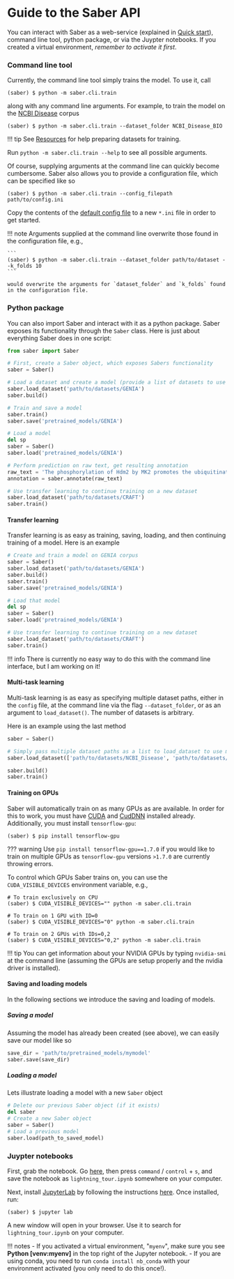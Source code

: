 # Guide to the Saber API

You can interact with Saber as a web-service (explained in [Quick start](https://baderlab.github.io/saber/quick_start/)), command line tool, python package, or via the Juypter notebooks. If you created a virtual environment, _remember to activate it first_.

### Command line tool

Currently, the command line tool simply trains the model. To use it, call

```
(saber) $ python -m saber.cli.train
```

along with any command line arguments. For example, to train the model on the [NCBI Disease](https://www.ncbi.nlm.nih.gov/CBBresearch/Dogan/DISEASE/) corpus

```
(saber) $ python -m saber.cli.train --dataset_folder NCBI_Disease_BIO
```

!!! tip
    See [Resources](https://baderlab.github.io/saber/resources/) for help preparing datasets for training.

Run `python -m saber.cli.train --help` to see all possible arguments.

Of course, supplying arguments at the command line can quickly become cumbersome. Saber also allows you to provide a configuration file, which can be specified like so

```
(saber) $ python -m saber.cli.train --config_filepath path/to/config.ini
```

Copy the contents of the [default config file](https://github.com/BaderLab/saber/blob/master/saber/config.ini) to a new `*.ini` file in order to get started.

!!! note
    Arguments supplied at the command line overwrite those found in the configuration file, e.g.,

    ```
    (saber) $ python -m saber.cli.train --dataset_folder path/to/dataset --k_folds 10
    ```

    would overwrite the arguments for `dataset_folder` and `k_folds` found in the configuration file.

### Python package

You can also import Saber and interact with it as a python package. Saber exposes its functionality through the `Saber` class. Here is just about everything Saber does in one script:

```python
from saber import Saber

# First, create a Saber object, which exposes Sabers functionality
saber = Saber()

# Load a dataset and create a model (provide a list of datasets to use multi-task learning!)
saber.load_dataset('path/to/datasets/GENIA')
saber.build()

# Train and save a model
saber.train()
saber.save('pretrained_models/GENIA')

# Load a model
del sp
saber = Saber()
saber.load('pretrained_models/GENIA')

# Perform prediction on raw text, get resulting annotation
raw_text = 'The phosphorylation of Hdm2 by MK2 promotes the ubiquitination of p53.'
annotation = saber.annotate(raw_text)

# Use transfer learning to continue training on a new dataset
saber.load_dataset('path/to/datasets/CRAFT')
saber.train()
```

#### Transfer learning

Transfer learning is as easy as training, saving, loading, and then continuing training of a model. Here is an example

```python
# Create and train a model on GENIA corpus
saber = Saber()
saber.load_dataset('path/to/datasets/GENIA')
saber.build()
saber.train()
saber.save('pretrained_models/GENIA')

# Load that model
del sp
saber = Saber()
saber.load('pretrained_models/GENIA')

# Use transfer learning to continue training on a new dataset
saber.load_dataset('path/to/datasets/CRAFT')
saber.train()
```

!!! info
    There is currently no easy way to do this with the command line interface, but I am working on it!

#### Multi-task learning

Multi-task learning is as easy as specifying multiple dataset paths, either in the `config` file, at the command line via the flag `--dataset_folder`, or as an argument to `load_dataset()`. The number of datasets is arbitrary.

Here is an example using the last method

```python
saber = Saber()

# Simply pass multiple dataset paths as a list to load_dataset to use multi-task learning.
saber.load_dataset(['path/to/datasets/NCBI_Disease', 'path/to/datasets/Linnaeus'])

saber.build()
saber.train()
```

#### Training on GPUs

Saber will automatically train on as many GPUs as are available. In order for this to work, you must have [CUDA](https://developer.nvidia.com/cuda-downloads) and [CudDNN](https://developer.nvidia.com/cudnn) installed already. Additionally, you must install `tensorflow-gpu`:

```
(saber) $ pip install tensorflow-gpu
```

??? warning
     Use `pip install tensorflow-gpu==1.7.0` if you would like to train on multiple GPUs as `tensorflow-gpu` versions `>1.7.0` are currently throwing errors.

To control which GPUs Saber trains on, you can use the `CUDA_VISIBLE_DEVICES` environment variable, e.g.,

```
# To train exclusively on CPU
(saber) $ CUDA_VISIBLE_DEVICES="" python -m saber.cli.train

# To train on 1 GPU with ID=0
(saber) $ CUDA_VISIBLE_DEVICES="0" python -m saber.cli.train

# To train on 2 GPUs with IDs=0,2
(saber) $ CUDA_VISIBLE_DEVICES="0,2" python -m saber.cli.train
```

!!! tip
    You can get information about your NVIDIA GPUs by typing `nvidia-smi` at the command line (assuming the GPUs are setup properly and the nvidia driver is installed).

#### Saving and loading models

In the following sections we introduce the saving and loading of models.

##### Saving a model

Assuming the model has already been created (see above), we can easily save our model like so

```python
save_dir = 'path/to/pretrained_models/mymodel'
saber.save(save_dir)
```

##### Loading a model

Lets illustrate loading a model with a new `Saber` object

```python
# Delete our previous Saber object (if it exists)
del saber
# Create a new Saber object
saber = Saber()
# Load a previous model
saber.load(path_to_saved_model)
```

### Juypter notebooks

First, grab the notebook. Go [here](https://raw.githubusercontent.com/BaderLab/saber/master/notebooks/lightning_tour.ipynb), then press `command` / `control` + `s`, and save the notebook as `lightning_tour.ipynb` somewhere on your computer.


Next, install [JupyterLab](https://github.com/jupyterlab/jupyterlab) by following the instructions [here](https://github.com/jupyterlab/jupyterlab#installation). Once installed, run:

```
(saber) $ jupyter lab
```

A new window will open in your browser. Use it to search for `lightning_tour.ipynb` on your computer.

!!! notes
    - If you activated a virtual environment, "`myenv`", make sure you see **Python [venv:myenv]** in the top right of the Jupyter notebook.
    - If you are using conda, you need to run `conda install nb_conda` with your environment activated (you only need to do this once!).
